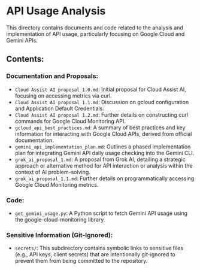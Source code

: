 # API Usage Analysis

This directory contains documents and code related to the analysis and implementation of API usage, particularly focusing on Google Cloud and Gemini APIs.

## Contents:

### Documentation and Proposals:
- `Cloud Assist AI proposal 1.0.md`: Initial proposal for Cloud Assist AI, focusing on accessing metrics via curl.
- `Cloud Assist AI proposal 1.1.md`: Discussion on gcloud configuration and Application Default Credentials.
- `Cloud Assist AI proposal 1.2.md`: Further details on constructing curl commands for Google Cloud Monitoring API.
- `gcloud_api_best_practices.md`: A summary of best practices and key information for interacting with Google Cloud APIs, derived from official documentation.
- `gemini_api_implementation_plan.md`: Outlines a phased implementation plan for integrating Gemini API daily usage checking into the Gemini CLI.
- `grok_ai_proposal_1.md`: A proposal from Grok AI, detailing a strategic approach or alternative method for API interaction or analysis within the context of AI problem-solving.
- `grok_ai_proposal_1.1.md`: Further details on programmatically accessing Google Cloud Monitoring metrics.

### Code:
- `get_gemini_usage.py`: A Python script to fetch Gemini API usage using the google-cloud-monitoring library.

### Sensitive Information (Git-Ignored):
- `secrets/`: This subdirectory contains symbolic links to sensitive files (e.g., API keys, client secrets) that are intentionally git-ignored to prevent them from being committed to the repository.
